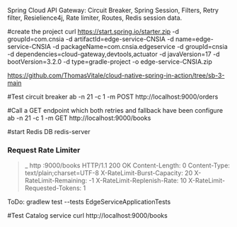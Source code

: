 Spring Cloud API Gateway: Circuit Breaker, Spring Session, Filters, Retry filter, Resielience4j, Rate limiter, Routes, Redis session data.


#create the project
curl https://start.spring.io/starter.zip -d groupId=com.cnsia -d artifactId=edge-service-CNSIA -d name=edge-service-CNSIA -d packageName=com.cnsia.edgeservice -d groupId=cnsia -d dependencies=cloud-gateway,devtools,actuator -d javaVersion=17 -d bootVersion=3.2.0 -d type=gradle-project -o edge-service-CNSIA.zip


https://github.com/ThomasVitale/cloud-native-spring-in-action/tree/sb-3-main

#Test circuit breaker
ab -n 21 -c 1 -m POST http://localhost:9000/orders

#Call a GET endpoint which both retries and fallback have been configure
ab -n 21 -c 1 -m GET http://localhost:9000/books
 
 #start Redis DB
 redis-server

### Request Rate Limiter ###
>_ http :9000/books
 HTTP/1.1 200 OK
 Content-Length: 0
 Content-Type: text/plain;charset=UTF-8
 X-RateLimit-Burst-Capacity: 20
 X-RateLimit-Remaining: -1
 X-RateLimit-Replenish-Rate: 10
 X-RateLimit-Requested-Tokens: 1

ToDo: gradlew test --tests EdgeServiceApplicationTests

#Test Catalog service
curl http://localhost:9000/books
